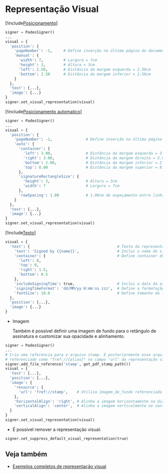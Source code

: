 ﻿# Representação Visual

[!include[Posicionamento](../../../includes/visual-rep/positioning.md)]

```python
signer = PadesSigner()
...
visual = {
  'position': {
    'pageNumber': -1,     # Define inserção na última página do documento
    'manual': {
      'width': 7,         # Largura = 7cm
      'height': 3,        # Altura = 3cm
      'left': 2.50,       # Distância da margem esquerda = 2.50cm
      'bottom': 2.50      # Distância da margem inferior = 2.50cm
    }
  },
  'text': {...},
  'image': {...}
}
signer.set_visual_representation(visual)
```

[!include[Posicionamento automatico](../../../includes/visual-rep/auto-positioning.md)]

```python
signer = PadesSigner()
...
visual = {
  'position': {
    'pageNumber': -1,               # Define inserção na última página do documento
    'auto': {
      'container': {
        'left': 3.00,               # Distância da margem esquerda = 3.00cm
        'right': 3.00,              # Distância da margem direita = 3.00cm
        'bottom': 2.00,             # Distância da margem inferior = 2.00cm
        'top': 8.00                 # Distância da margem superior = 8.00cm
      },
      'signatureRectangleSize': {
        'height': 3,                # Altura = 3cm
        'width': 7                  # Largura = 7cm
      },
      'rowSpacing': 1.00            # 1.00cm de espaçamento entre linhas
    }
  },
  'text': {...},
  'image': {...}
}
signer.set_visual_representation(visual)
```
[!include[Texto](../../../includes/visual-rep/text.md)]

```python
visual = {
  'text': {                                       # Texto da representação visual
    'text': 'Signed by {{name}}',                 # Inclui o nome do signatário
    'container': {                                # Define container do texto
      'left': 0,
      'top': 0,
      'right': 1.5,
      'bottom': 0.5
    },
    'includeSigningTime': true,                   # Inclui a data da assinatura
    'signingTimeFormat': 'dd/MM/yy H:mm:ss zzz',  # Define a formatação da data
    'fontSize': 10.0                              # Define tamanho da fonte do texto
  },
  'position': {...},
  'image': {...}
}
```

* Imagem

  Também é possível definir uma imagem de fundo para o retângulo de assinatura e customizar sua opacidade e alinhamento.

```python
signer = PadesSigner()
...
# Cria uma referencia para o arquivo stamp. E posteriormente esse arquivo pode ser 
# referenciado como "fref://{alias}" no campo "url" da representação visual
signer.add_file_reference('stamp', get_pdf_stamp_path())
visual = {
  'text': {...},
  'position': {...},
  'image': {
    'resource': {
      'url': 'fref://stamp',    # Utiliza imagem_de_fundo referenciada como  'stamp'
    },
    'horizontalAlign': 'right', # Alinha a imagem horizontamente na direita
    'verticalAlign': 'center',  # Alinha a imagem verticalmente no centro
  }
}
signer.set_visual_representation(visual)
```

* É possível remover a representação visual:
```python
signer.set_suppress_default_visual_representation(true)
```

## Veja também

* [Exemplos completos de representação visual](samples.md)